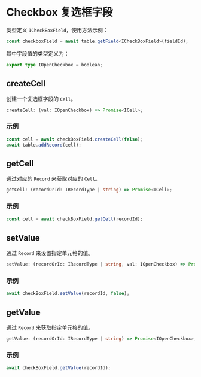 # Checkbox 复选框字段
类型定义 `ICheckBoxField`，使用方法示例：
```typescript
const checkboxField = await table.getField<ICheckBoxField>(fieldId);
```
其中字段值的类型定义为：
```typescript
export type IOpenCheckbox = boolean;
```

## createCell
创建一个复选框字段的 `Cell`。
```typescript
createCell: (val: IOpenCheckbox) => Promise<ICell>;
```
### 示例
```typescript
const cell = await checkBoxField.createCell(false);
await table.addRecord(cell);
```

## getCell
通过对应的 `Record` 来获取对应的 `Cell`。
```typescript
getCell: (recordOrId: IRecordType | string) => Promise<ICell>;
```
### 示例
```typescript
const cell = await checkBoxField.getCell(recordId);
```

## setValue
通过 `Record` 来设置指定单元格的值。
```typescript
setValue: (recordOrId: IRecordType | string, val: IOpenCheckbox) => Promise<boolean>;
```
### 示例
```typescript
await checkBoxField.setValue(recordId, false);
```

## getValue
通过 `Record` 来获取指定单元格的值。

```typescript
getValue: (recordOrId: IRecordType | string) => Promise<IOpenCheckbox>;
```
### 示例
```typescript
await checkBoxField.getValue(recordId);
```